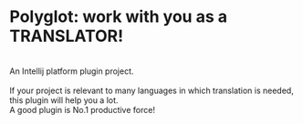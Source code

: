 # Polyglot: work with you as a TRANSLATOR!
 <br>An Intellij platform plugin project.<br>
 <br>If your project is relevant to many languages in which translation is needed, this plugin will help you a lot.
 <br>A good plugin is No.1 productive force!
